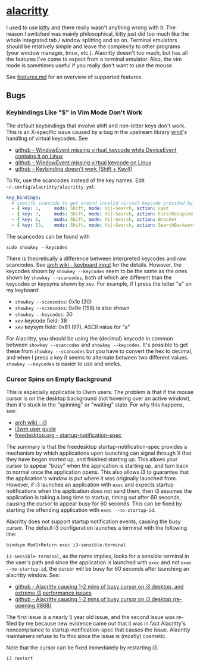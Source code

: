# [alacritty](https://github.com/alacritty/alacritty)

I used to use [kitty](https://sw.kovidgoyal.net/kitty/) and there really wasn't
anything wrong with it. The reason I switched was mainly philosophical, kitty
just did too much like the whole integrated tab / window splitting and so on.
Terminal emulators should be relatively simple and leave the complexity to
other programs (your window manager, tmux, etc.). Alacritty doesn't too much,
but has all the features I've come to expect from a terminal emulator. Also,
the vim mode is sometimes useful if you really don't want to use the mouse.

See [features.md](
https://github.com/alacritty/alacritty/blob/master/docs/features.md)
for an overview of supported features.

## Bugs

### Keybindings Like "$" in Vim Mode Don't Work

The default keybindings that involve shift and non-letter keys don't
work. This is an X-specific issue caused by a bug in the upstream
library [winit](https://github.com/rust-windowing/winit)'s handling
of virtual keycodes. See
- [github - WindowEvent missing virtual_keycode while DeviceEvent contains
  it on Linux]( https://github.com/rust-windowing/winit/issues/1443)
- [github - WindowEvent missing virtual keycode on Linux](
  https://github.com/alacritty/alacritty/issues/3460)
- [github - Keybinding doesn't work (Shift + Key4)](
  https://github.com/alacritty/alacritty/issues/3460)

To fix, use the scancodes instead of the key
names. Edit `~/.config/alacritty/alacritty.yml`:
```yaml
key_bindings:
  # specify scancode to get around invalid virtual keycode provided by winit
  - { key: 5,     mods: Shift, mode: Vi|~Search, action: Last          }
  - { key: 7,     mods: Shift, mode: Vi|~Search, action: FirstOccupied }
  - { key: 6,     mods: Shift, mode: Vi|~Search, action: Bracket       }
  - { key: 53,    mods: Shift, mode: Vi|~Search, action: SearchBackward}
```

The scancodes can be found with
```shell
sudo showkey --keycodes
```
There is theoretically a difference between interpreted
keycodes and raw scancodes. See [arch wiki - keyboard
input](https://wiki.archlinux.org/title/Keyboard_input) for the
details. However, the keycodes shown by `showkey --keycodes` seem
to be the same as the ones shown by `showkey --scancodes`, both of
which are different than the keycodes or keysyms shown by `xev`.
For example, if I press the letter "a" on my keyboard:
- `showkey --scancodes`: 0x1e (30)
- `showkey --scancodes`: 0x9e (158) is also shown
- `showkey --keycodes`: 30
- `xev` keycode field: 38
- `xev` keysym field: 0x61 (97), ASCII value for "a"

For Alacritty, you should be using the (decimal) keycode in common between
`showkey --scancodes` and `showkey --keycodes`. It's possible to get these
from `showkey --scancodes` but you have to convert the hex to decimal, and
when I press a key it seems to alternate between two different values.
`showkey --keycodes` is easier to use and works.

### Cursor Spins on Empty Background

This is especially applicable to i3wm users. The problem is that if the mouse
cursor is on the desktop background (not hovering over an active window), then
it's stuck in the "spinning" or "waiting" state. For why this happens, see:
- [arch wiki - i3](
  https://wiki.archlinux.org/title/I3#Mouse_cursor_remains_in_waiting_mode)
- [i3wm user guide](https://i3wm.org/docs/userguide.html#exec)
- [freedesktop.org - startup-notification-spec](
  https://www.freedesktop.org/wiki/Specifications/startup-notification-spec/)

The summary is that the freedesktop startup-notification-spec provides a
mechanism by which applications upon launching can signal through X that
they have began started up, and finished starting up. This allows your
cursor to appear "busy" when the application is starting up, and turn back
to normal once the application opens. This also allows i3 to guarantee that
the application's window is put where it was originally launched from.
However, if i3 launches an application with `exec` and expects startup
notifications when the application does not send them, then i3 assumes the
application is taking a long time to startup, timing out after 60 seconds,
causing the cursor to appear busy for 60 seconds. This can be fixed by
starting the offending application with `exec --no-startup-id`.

Alacritty does not support startup notification events,
causing the busy cursor. The default i3 configuration
launches a terminal with the following line:
```config
bindsym Mod1+Return exec i3-sensible-terminal
```
`i3-sensible-terminal`, as the name implies, looks for a sensible terminal
in the user's path and since the application is launched with `exec` and
not `exec --no-startup-id`, the cursor will be busy for 60 seconds after
launching an alacritty window. See:
- [github - Alacritty causing 1-2 mins of busy
  cursor on i3 desktop, and extreme i3 performance
  issues](https://github.com/alacritty/alacritty/issues/868)
- [github - Alacritty causing 1-2 mins of busy cursor on i3 desktop
  (re-opening #868)](https://github.com/alacritty/alacritty/issues/6097)

The first issue is a nearly 5 year old issue, and the second issue was
re-filed by me because new evidence came out that it was in fact Alacritty's
noncompliance to startup-notification-spec that causes the issue. Alacritty
maintainers refuse to fix this since the issue is (mostly) cosmetic.

Note that the cursor can be fixed immediately by restarting i3.
```shell
i3 restart
```


